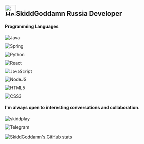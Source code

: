 <h2><img alt="Head" src="https://mc-heads.net/head/SkiddGoddamn" style="width: 35px; height: 35px;" />SkiddGoddamn Russia Developer</h2>

<h4>Programming Languages</h4>
<div style="display: flex; gap: 10px; flex-direction: column;">
  <span onclick="window.open('https://www.java.com', '_blank')" style="cursor: pointer; display: inline-block;">
    <img alt="Java" src="https://img.shields.io/badge/java-%23ED8B00.svg?style=for-the-badge&logo=java&logoColor=white" />
  </span>
  <span onclick="window.open('https://spring.io/', '_blank')" style="cursor: pointer; display: inline-block;">
    <img alt="Spring" src="https://img.shields.io/badge/Spring-6DB33F?style=for-the-badge&logo=spring&logoColor=white" />
  </span>
  <span onclick="window.open('https://www.python.org', '_blank')" style="cursor: pointer; display: inline-block;">
    <img alt="Python" src="https://img.shields.io/badge/Python-14354C?style=for-the-badge&logo=python&logoColor=white"/>
  </span>
  <span onclick="window.open('https://reactjs.org', '_blank')" style="cursor: pointer; display: inline-block;">
    <img alt="React" src="https://img.shields.io/badge/React-%2320232a.svg?logo=react&style=for-the-badge&logoColor=%2361DAFB"/>
  </span>
  <span onclick="window.open('https://developer.mozilla.org/en-US/docs/Web/JavaScript', '_blank')" style="cursor: pointer; display: inline-block;">
    <img alt="JavaScript" src="https://img.shields.io/badge/JavaScript-323330?style=for-the-badge&logo=javascript&logoColor=F7DF1E"/>
  </span>
  <span onclick="window.open('https://nodejs.org', '_blank')" style="cursor: pointer; display: inline-block;">
    <img alt="NodeJS" src="https://img.shields.io/badge/Node.js-43853D?style=for-the-badge&logo=node.js&logoColor=white"/>
  </span>
  <span onclick="window.open('https://developer.mozilla.org/en-US/docs/Web/HTML', '_blank')" style="cursor: pointer; display: inline-block;">
    <img alt="HTML5" src="https://img.shields.io/badge/html5-%23E34F26.svg?style=for-the-badge&logo=html5&logoColor=white"/>
  </span>
  <span onclick="window.open('https://developer.mozilla.org/en-US/docs/Web/CSS', '_blank')" style="cursor: pointer; display: inline-block;">
    <img alt="CSS3" src="https://img.shields.io/badge/css3-%231572B6.svg?style=for-the-badge&logo=css3&logoColor=white"/>
  </span>
</div>

<h4>I'm always open to interesting conversations and collaboration.</h4>
<div style="display: flex; gap: 10px; flex-direction: column;">
  <span onclick="window.open('https://discord.minecomplex.net/', '_blank')" style="cursor: pointer; display: inline-block;">
    <img alt="skiddplay" src="https://img.shields.io/badge/Discord-%237289DA.svg?style=for-the-badge&logo=discord&logoColor=white"/>
  </span>
  <span onclick="window.open('https://t.me/l066y', '_blank')" style="cursor: pointer; display: inline-block;">
    <img alt="Telegram" src="https://img.shields.io/badge/Telegram-2CA5E0?logo=telegram&style=for-the-badge&logoColor=white"/>
  </span>
</div>

[![SkiddGoddamn's GitHub stats](https://github-readme-stats.vercel.app/api?username=skiddgoddamn&theme=radical)](https://github.com/skiddgoddamn)
